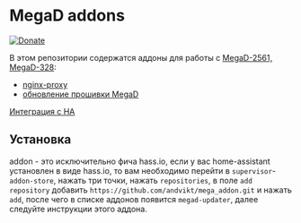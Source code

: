 # MegaD addons
[![Donate](https://img.shields.io/badge/donate-Yandex-red.svg)](https://yoomoney.ru/to/410013955329136)

В этом репозитории содержатся аддоны для работы с [MegaD-2561, MegaD-328](https://www.ab-log.ru/smart-house/ethernet/megad-2561):
- [nginx-proxy](https://github.com/andvikt/mega_addon/blob/master/mega-proxy)
- [обновление прошивки MegaD](https://github.com/andvikt/mega_addon/blob/master/mega-updater)

[Интеграция с HA](https://github.com/andvikt/mega_hacs.git)
## Установка
addon - это исключительно фича hass.io, если у вас home-assistant установлен в виде hass.io, то
вам необходимо перейти в `supervisor`-`addon-store`, нажать три точки, нажать 
`repositories`, в поле `add repository` добавить `https://github.com/andvikt/mega_addon.git` и нажать `add`,
после чего в списке аддонов появится `megad-updater`, далее следуйте инструкции этого аддона.
